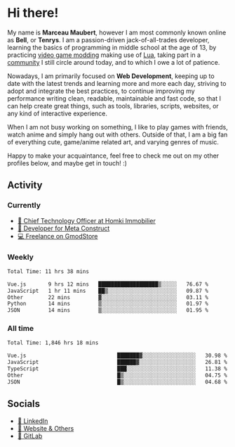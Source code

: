 # Hi there!

My name is **Marceau Maubert**, however I am most commonly known online as **Bell**, or **Tenrys**. I am a passion-driven jack-of-all-trades developer, learning the basics of programming in middle school at the age of 13, by practicing [video game modding](https://garrysmod.com) making use of [Lua](https://lua.org), taking part in a [community](https://metastruct.net) I still circle around today, and to which I owe a lot of patience.

Nowadays, I am primarily focused on **Web Development**, keeping up to date with the latest trends and learning more and more each day, striving to adopt  and integrate the best practices, to continue improving my performance writing clean, readable, maintainable and fast code, so that I can help create great things, such as tools, libraries, scripts, websites, or any kind of interactive experience.

When I am not busy working on something, I like to play games with friends, watch anime and simply hang out with others. Outside of that, I am a big fan of everything cute, game/anime related art, and varying genres of music.

Happy to make your acquaintance, feel free to check me out on my other profiles below, and maybe get in touch! :)

## Activity

### Currently

- [🏢 Chief Technology Officer at Homki Immobilier](https://homki-immobilier.com)
- [🎈 Developer for Meta Construct](https://metastruct.net)
- [💻 Freelance on GmodStore](https://www.gmodstore.com/users/Tenrys)

### Weekly
<!--START_SECTION:wakaWeekly-->

```txt
Total Time: 11 hrs 38 mins

Vue.js       9 hrs 12 mins   ███████████████████▒░░░░░   76.67 %
JavaScript   1 hr 11 mins    ██▒░░░░░░░░░░░░░░░░░░░░░░   09.87 %
Other        22 mins         ▓░░░░░░░░░░░░░░░░░░░░░░░░   03.11 %
Python       14 mins         ▒░░░░░░░░░░░░░░░░░░░░░░░░   01.97 %
JSON         14 mins         ▒░░░░░░░░░░░░░░░░░░░░░░░░   01.95 %
```

<!--END_SECTION:wakaWeekly-->

### All time
<!--START_SECTION:wakaTotal-->

```txt
Total Time: 1,846 hrs 18 mins

Vue.js                             ███████▓░░░░░░░░░░░░░░░░░   30.98 %
JavaScript                         ██████▓░░░░░░░░░░░░░░░░░░   26.81 %
TypeScript                         ███░░░░░░░░░░░░░░░░░░░░░░   11.38 %
Other                              █▒░░░░░░░░░░░░░░░░░░░░░░░   04.75 %
JSON                               █▒░░░░░░░░░░░░░░░░░░░░░░░   04.68 %
```

<!--END_SECTION:wakaTotal-->

## Socials

- [👔 LinkedIn](https://www.linkedin.com/in/marceau-maubert)
- [🔗 Website & Others](https://bell.moe)
- [🦊 GitLab](https://gitlab.com/Tenrys)
